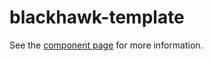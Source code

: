 blackhawk-template
================

See the [component page](http://blackhawkwebcomponents.github.io/blackhawk-template) for more information.
